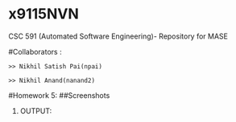 # x9115NVN
CSC 591 (Automated Software Engineering)- Repository for MASE

#Collaborators :

	>> Nikhil Satish Pai(npai)

	>> Nikhil Anand(nanand2)

#Homework 5:
##Screenshots

1. OUTPUT:
